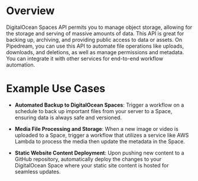 # Overview

DigitalOcean Spaces API permits you to manage object storage, allowing for the storage and serving of massive amounts of data. This API is great for backing up, archiving, and providing public access to data or assets. On Pipedream, you can use this API to automate file operations like uploads, downloads, and deletions, as well as manage permissions and metadata. You can integrate it with other services for end-to-end workflow automation.

# Example Use Cases

- **Automated Backup to DigitalOcean Spaces**: Trigger a workflow on a schedule to back up important files from your server to a Space, ensuring data is always safe and versioned.

- **Media File Processing and Storage**: When a new image or video is uploaded to a Space, trigger a workflow that utilizes a service like AWS Lambda to process the media then update the metadata in the Space.

- **Static Website Content Deployment**: Upon pushing new content to a GitHub repository, automatically deploy the changes to your DigitalOcean Space where your static site content is hosted for seamless updates.
